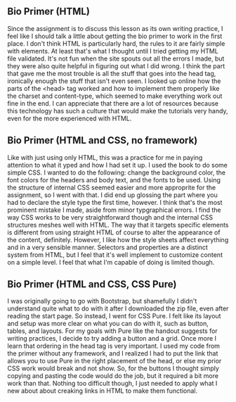## Bio Primer (HTML) 
Since the assignment is to discuss this lesson as its own writing practice, I feel like I should talk a little about getting the bio primer to work in the first place. I don't think HTML is particularly hard, the rules to it are fairly simple with elements. At least that's what I thought until I tried getting my HTML file validated. It's not fun when the site spouts out all the errors I made, but they were also quite helpful in figuring out what I did wrong. I think the part that gave me the most trouble is all the stuff that goes into the head tag, ironically enough the stuff that isn't even seen.  I looked up online how the parts of the &lt;head&gt; tag worked and how to implement them properly like the charset and content-type, which seemed to make everything work out fine in the end. I can appreciate that there are a lot of resources because this technology has such a culture that would make the tutorials very handy, even for the more experienced with HTML.

## Bio Primer (HTML and CSS, no framework)
Like with just using only HTML, this was a practice for me in paying attention to what it yped and how I had set it up. I used the book to do some simple CSS. I wanted to do the following: change the background color, the font colors for the headers and body text, and the fonts to be used. Using the structure of internal CSS seemed easier and more approprite for the assignment, so I went with that. I did end up glossing the part where you had to declare the style type the first time, however. I think that's the most prominent mistake I made, aside from minor typgraphical errors. I find the way CSS works to be very straightforward though and the internal CSS structures meshes well with HTML. The way that it targets specific elements is different from using straight HTML of course to alter the appearance of the content, definitely. However, I like how the style sheets affect everything and in a very sensible manner. Selectors and properties are a distinct system from HTML, but I feel that it's well implement to customize content on a simple level. I feel that what I'm capable of doing is limited though.

## Bio Primer (HTML and CSS, CSS Pure)
I was originally going to go with Bootstrap, but shamefully I didn't understand quite what to do with it after I downloaded the zip file, even after reading the start page. So instead, I went for CSS Pure. I felt like its layout and setup was more clear on what you can do with it, such as button, tables, and layouts. For my goals with Pure like the handout suggests for writing practices, I decide to try adding a button and a grid. Once more I learn that ordering in the head tag is very important. I used my code from the primer without any framework, and I realized I had to put the link that allows you to use Pure in the right placement of the head, or else my prior CSS work would break and not show. So, for the buttons I thought simply copying and pasting the code would do the job, but it required a bit more work than that. Nothing too difficult though, I just needed to apply what I new about about creaking links in HTML to make them functional.
